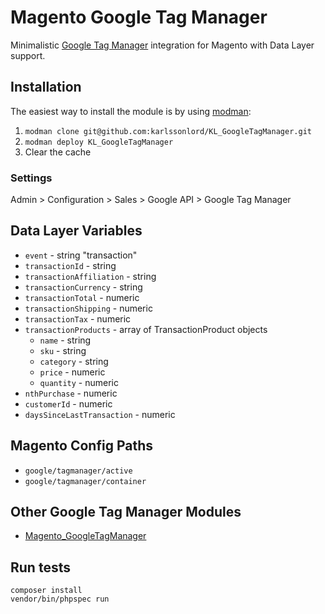 # Magento Google Tag Manager

Minimalistic [Google Tag Manager](https://www.google.com/tagmanager/) integration for Magento with Data Layer support.


## Installation

The easiest way to install the module is by using [modman](https://github.com/karlssonlord/modman):

1. `modman clone git@github.com:karlssonlord/KL_GoogleTagManager.git`
2. `modman deploy KL_GoogleTagManager`
3. Clear the cache

### Settings

Admin > Configuration > Sales > Google API > Google Tag Manager


## Data Layer Variables

* `event` - string "transaction"
* `transactionId` - string
* `transactionAffiliation` - string
* `transactionCurrency` - string
* `transactionTotal` - numeric
* `transactionShipping` - numeric
* `transactionTax` - numeric
* `transactionProducts` - array of TransactionProduct objects
    * `name` - string
    * `sku` - string
    * `category` - string
    * `price` - numeric
    * `quantity` - numeric
* `nthPurchase` - numeric
* `customerId` - numeric
* `daysSinceLastTransaction` - numeric


## Magento Config Paths

* `google/tagmanager/active`
* `google/tagmanager/container`


## Other Google Tag Manager Modules

* [Magento_GoogleTagManager](https://github.com/CVM/Magento_GoogleTagManager)

## Run tests
    composer install
    vendor/bin/phpspec run